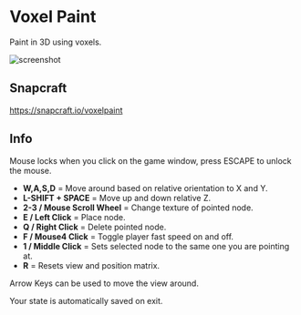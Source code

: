 # Voxel Paint
Paint in 3D using voxels.

![screenshot](https://dashboard.snapcraft.io/site_media/appmedia/2023/07/Screenshot_2023-07-07_01-56-44_oXveCB3.png)

## Snapcraft
https://snapcraft.io/voxelpaint

## Info
Mouse locks when you click on the game window, press ESCAPE to unlock the mouse.

* **W,A,S,D** = Move around based on relative orientation to X and Y.
* **L-SHIFT + SPACE** = Move up and down relative Z.
* **2-3 / Mouse Scroll Wheel** = Change texture of pointed node.
* **E / Left Click** = Place node.
* **Q / Right Click** = Delete pointed node.
* **F / Mouse4 Click** = Toggle player fast speed on and off.
* **1 / Middle Click** = Sets selected node to the same one you are pointing at.
* **R** = Resets view and position matrix.

Arrow Keys can be used to move the view around.

Your state is automatically saved on exit.
